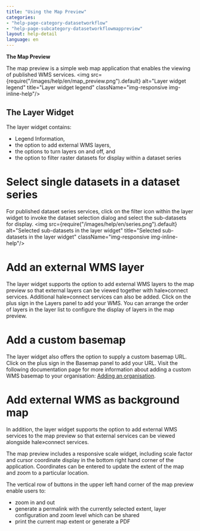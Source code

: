 ```yaml
---
title: "Using the Map Preview"
categories:
- "help-page-category-datasetworkflow"
- "help-page-subcategory-datasetworkflowmappreview"
layout: help-detail
language: en
---
```


**The Map Preview**

The map preview is a simple web map application that enables the viewing of published WMS services.
<img src={require("/images/help/en/map_preview.png").default} alt="Layer widget legend" title="Layer widget legend" className="img-responsive img-inline-help"/>

## The Layer Widget ##

The layer widget contains:

* Legend Information,
* the option to add external WMS layers,
* the options to turn layers on and off, and
* the option to filter raster datasets for display within a dataset series

# Select single datasets in a dataset series #

For published dataset series services, click on the filter icon within the layer widget to invoke the dataset selection dialog and select the sub-datasets for display.
<img src={require("/images/help/en/series.png").default} alt="Selected sub-datasets in the layer widget" title="Selected sub-datasets in the layer widget" className="img-responsive img-inline-help"/>

# Add an external WMS layer #

The layer widget supports the option to add external WMS layers to the map preview so that external layers can be viewed together with hale»connect services. Additional hale»connect services can also be added. Click on the plus sign in the Layers panel to add your WMS. You can arrange the order of layers in the layer list to configure the display of layers in the map preview.

# Add a custom basemap #

The layer widget also offers the option to supply a custom basemap URL. Click on the plus sign in the Basemap panel to add your URL. Visit the following documentation page for more information about adding a custom WMS basemap to your organisation: [Adding an organisation](../../users-roles-orgs/manage-orgs/2015-03-04-users-add-organisation).

# Add external WMS as background map #

In addition, the layer widget supports the option to add external WMS services to the map preview so that external services can be viewed alongside hale»connect services.

The map preview includes a responsive scale widget, including scale factor and cursor coordinate display in the bottom right hand corner of the application. Coordinates can be entered to update the extent of the map and zoom to a particular location.

The vertical row of buttons in the upper left hand corner of the map preview enable users to:
  * zoom in and out
  * generate a permalink with the currently selected extent, layer configuration and zoom level which can be shared
  * print the current map extent or generate a PDF
